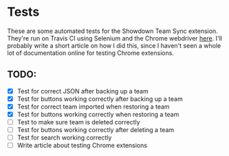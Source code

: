 # Tests

These are some automated tests for the Showdown Team Sync extension. They're run on Travis CI using Selenium and the Chrome webdriver [here](https://travis-ci.org/github/nmarcopo/showdownSync). I'll probably write a short article on how I did this, since I haven't seen a whole lot of documentation online for testing Chrome extensions.

## TODO:

- [x] Test for correct JSON after backing up a team
- [x] Test for buttons working correctly after backing up a team
- [x] Test for correct team imported when restoring a team
- [x] Test for buttons working correctly when restoring a team
- [ ] Test to make sure team is deleted correctly
- [ ] Test for buttons working correctly after deleting a team
- [ ] Test for search working correctly
- [ ] Write article about testing Chrome extensions